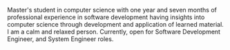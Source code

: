 Master's student in computer science with one year and seven months of professional experience in software development having insights into computer science through development and application of learned material. 
I am a calm and relaxed person. Currently, open for Software Development Engineer, and System Engineer roles.
